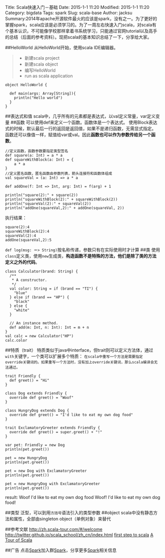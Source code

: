 Title: Scala快速入门－基础
Date: 2015-1-1 11:20
Modified: 2015-1-1 11:20
Category: bigdata
Tags: spark
Slug: scala-base
Author: jacksu
Summary:2014年apache开源软件最火的应该是spark，没有之一。为了更好的掌握spark，scala应该是必须学习的。为了一周左右快速入门scala，对scala有个基本认识，不可能像学校那样拿着书系统学习，只能通过官网tutorial以及高手的总结（后面的参考资料）。现把scala的基本知识总结了一下，分享给大家。

##HelloWorld
从HelloWorld开始，使用scala IDE编辑器。
> * 新建scala project
> * 新建scala object
> * 编写HelloWorld
> * run as scala application
```
object HelloWorld {
  
  def main(args: Array[String]){
    println("Hello world")
  }
}
```
##表达式和值
scala中，几乎所有的元素都是表达式，以val定义常量，var定义变量
##函数
可以使用def来定义一个函数。函数体是一个表达式。
使用Block表达式的时候，默认最后一行的返回是返回值，如果不是递归函数，无需显式指定。
函数还可以像值一样，赋值给var或val。因此**函数也可以作为参数传给另一个函数**。
```
//定义函数，函数参数要指定类型签名
def square(a: Int) = a * a
def squareWithBlock(a: Int) = {
    a * a
}
//定义匿名函数，匿名函数由参数列表，箭头连接符和函数体组成
val squareVal = (a: Int) => a * a

def addOne(f: Int => Int, arg: Int) = f(arg) + 1

println("square(2):" + square(2))
println("squareWithBlock(2):" + squareWithBlock(2))
println("squareVal(2):" + squareVal(2))
println("addOne(squareVal,2):" + addOne(squareVal, 2))
```
执行结果：
```
square(2):4
squareWithBlock(2):4
squareVal(2):4
addOne(squareVal,2):5
```
`def log(msg: ＝> String)`按名称传递，参数只有在实际使用时才计算
##类
使用`class`定义类，使用`new`生成类，**构造函数不是特殊的方法，他们是除了类的方法定义之外的代码**。
```
class Calculator(brand: String) {
  /**
   * A constructor.
   */
  val color: String = if (brand == "TI") {
    "blue"
  } else if (brand == "HP") {
    "black"
  } else {
    "white"
  }

  // An instance method.
  def add(m: Int, n: Int): Int = m + n
}
val calc = new Calculator("HP")
calc.color
```
##特质（trait）
特质类似于java中interface，但trait则可以定义方法体，通过`with`关键字，一个类可以扩展多个特质：
`在scala中重写一个方法是需要指定override关键词的。如果重写一个方法时，没有加上override关键词，那么scala编译会无法通过。`
```
trait Friendly {
  def greet() = "Hi"
}

class Dog extends Friendly {
  override def greet() = "Woof"
}

class HungryDog extends Dog {
  override def greet() = "I'd like to eat my own dog food"
}

trait ExclamatoryGreeter extends Friendly {
  override def greet() = super.greet() + "!"
}

var pet: Friendly = new Dog
println(pet.greet())

pet = new HungryDog
println(pet.greet())

pet = new Dog with ExclamatoryGreeter
println(pet.greet())

pet = new HungryDog with ExclamatoryGreeter
println(pet.greet())
```
result:
Woof
I'd like to eat my own dog food
Woof!
I'd like to eat my own dog food!

##类型
泛型，可以到用`方括号`语法引入的类型参数
##object
scala中没有静态方法和属性，全部由singleton object（单例对象）来替代

##参考文献
http://zh.scala-tour.com/#/welcome
http://twitter.github.io/scala_school/zh_cn/index.html
[first step to scala](http://www.artima.com/scalazine/articles/steps.html)
[A Tour of Scala](http://www.scala-lang.org/old/node/104.html)

##广告
点击[Spark](http://jq.qq.com/?_wv=1027&k=g2JG15)加入群[Spark](http://jq.qq.com/?_wv=1027&k=g2JG15)，分享更多[Spark](http://jq.qq.com/?_wv=1027&k=g2JG15)相关信息